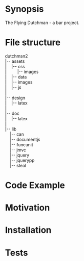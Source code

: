 # Synopsis
The Flying Dutchman - a bar project. 

# File structure
dutchman2<br>
|-- assets<br>
|&nbsp;&nbsp;&nbsp;&nbsp;|-- css<br>
|&nbsp;&nbsp;&nbsp;&nbsp;&nbsp;&nbsp;&nbsp;&nbsp;&nbsp;|-- images<br>
|&nbsp;&nbsp;&nbsp;&nbsp;|-- data<br>
|&nbsp;&nbsp;&nbsp;&nbsp;|-- images<br>
|&nbsp;&nbsp;&nbsp;&nbsp;|-- js<br>
|&nbsp;&nbsp;&nbsp;&nbsp;<br>
|-- design<br>
|&nbsp;&nbsp;&nbsp;&nbsp;|-- latex<br>
|<br>
|-- doc<br>
|&nbsp;&nbsp;&nbsp;&nbsp;|-- latex<br>
|<br>
|-- lib<br>
&nbsp;&nbsp;&nbsp;&nbsp;|-- can<br>
&nbsp;&nbsp;&nbsp;&nbsp;|-- documentjs<br>
&nbsp;&nbsp;&nbsp;&nbsp;|-- funcunit<br>
&nbsp;&nbsp;&nbsp;&nbsp;|-- jmvc<br>
&nbsp;&nbsp;&nbsp;&nbsp;|-- jquery<br>
&nbsp;&nbsp;&nbsp;&nbsp;|-- jquerypp<br>
&nbsp;&nbsp;&nbsp;&nbsp;|-- steal<br>

# Code Example

# Motivation

# Installation

# Tests


